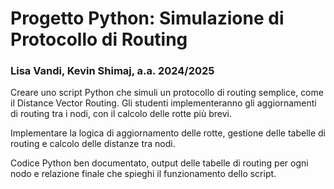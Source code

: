# Progetto Python: Simulazione di Protocollo di Routing

### Lisa Vandi, Kevin Shimaj, a.a. 2024/2025

Creare uno script Python che simuli un protocollo di routing semplice, come il Distance Vector Routing. Gli studenti implementeranno gli aggiornamenti di routing tra i nodi, con il calcolo delle rotte più brevi.

Implementare la logica di aggiornamento delle rotte, gestione delle tabelle di routing e calcolo delle distanze tra nodi.
 
Codice Python ben documentato, output delle tabelle di routing per ogni nodo e relazione finale che spieghi il funzionamento dello script.